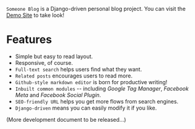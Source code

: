 `Someone Blog` is a Django-driven personal blog project. You can visit the [Demo Site](https://someone-blog.appspot.com/) to take look!

# Features

- Simple but easy to read layout.
- Responsive, of course.
- `Full-text search` helps users find what they want.
- `Related posts` encourages users to read more.
- `Github-style markdown editor` is born for productive writing!
- `Inbuilt common modules` -- including *Google Tag Manager*, *Facebook Meta* and *Facebook Social Plugin*.
- `SEO-friendly URL` helps you get more flows from search engines.
- `Django-driven` means you can easily modify it if you like.

(More development document to be released...)